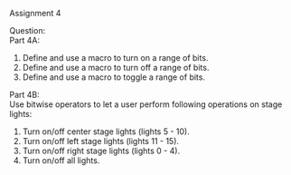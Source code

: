 Assignment 4

Question:  
Part 4A:  
1. Define and use a macro to turn on a range of bits.  
2. Define and use a macro to turn off a range of bits.  
3. Define and use a macro to toggle a range of bits.  

Part 4B:  
Use bitwise operators to let a user perform following operations on stage lights:  
1. Turn on/off center stage lights (lights 5 - 10).  
2. Turn on/off left stage lights (lights 11 - 15).  
3. Turn on/off right stage lights (lights 0 - 4).  
4. Turn on/off all lights.  